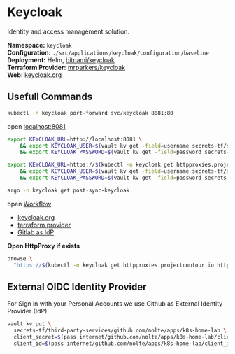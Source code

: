 # Keycloak
<!--description-start-->
Identity and access management solution.
<!--description-end-->


<!--header-start-->
**Namespace:** `keycloak`  
**Configuration:** `./src/applications/keycloak/configuration/baseline`  
**Deployment:** Helm, [bitnami/keycloak](https://github.com/bitnami/charts/tree/main/bitnami/keycloak/)  
**Terraform Provider:** [mrparkers/keycloak](https://registry.terraform.io/providers/mrparkers/keycloak/latest/docs)  
**Web:** [keycloak.org](https://www.keycloak.org/)
<!--header-end-->

## Usefull Commands

<!--port-forward-start-->
```sh
kubectl -n keycloak port-forward svc/keycloak 8081:80
```
<!--port-forward-end-->

open [localhost:8081](http://localhost:8081)



<!--keycloak-tf-env-vars-port-forward-start-->
```sh
export KEYCLOAK_URL=http://localhost:8081 \
    && export KEYCLOAK_USER=$(vault kv get -field=username secrets-tf/services/IdentityAccessManagement/users/admin) \
    && export KEYCLOAK_PASSWORD=$(vault kv get -field=password secrets-tf/services/IdentityAccessManagement/users/admin)
```
<!--keycloak-tf-env-vars-port-forward-end-->

<!--keycloak-tf-env-vars-start-->
```sh
export KEYCLOAK_URL=https://$(kubectl -n keycloak get httpproxies.projectcontour.io http-proxy -ojson  | jq '.spec.virtualhost.fqdn' -r) \
    && export KEYCLOAK_USER=$(vault kv get -field=username secrets-tf/services/IdentityAccessManagement/users/admin) \
    && export KEYCLOAK_PASSWORD=$(vault kv get -field=password secrets-tf/services/IdentityAccessManagement/users/admin)
```
<!--keycloak-tf-env-vars-end-->


```sh
argo -n keycloak get post-sync-keycloak
```

open [Workflow](http://localhost:2746/workflows/keycloak/post-sync-keycloak?tab=workflow)


<!--keycloak-links-start-->
* [keycloak.org](https://www.keycloak.org/)
* [terraform provider](https://registry.terraform.io/providers/mrparkers/keycloak/latest/docs/resources/openid_client)
* [Gitlab as IdP](https://medium.com/keycloak/github-as-identity-provider-in-keyclaok-dca95a9d80ca)

<!--keycloak-links-end-->


**Open HttpProxy if exists**
<!--httpproxies-start-->
```sh
browse \
  "https://$(kubectl -n keycloak get httpproxies.projectcontour.io http-proxy -ojson | jq '.spec.virtualhost.fqdn' -r)"
```
<!--httpproxies-end-->

## External OIDC Identity Provider

For Sign in with your Personal Accounts we use Github as External Identity Provider (IdP).

<!--identity-providers-github-app-vault-start-->
```sh
vault kv put \
  secrets-tf/third-party-services/github.com/nolte/apps/k8s-home-lab \
  client_secret=$(pass internet/github.com/nolte/apps/k8s-home-lab/client_secret) \
  client_id=$(pass internet/github.com/nolte/apps/k8s-home-lab/client_id)
```
<!--identity-providers-github-app-vault-end-->
